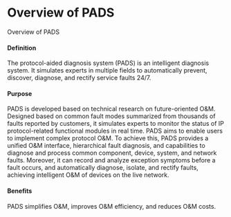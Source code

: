 Overview of PADS
================

Overview of PADS

#### Definition

The protocol-aided diagnosis system (PADS) is an intelligent diagnosis system. It simulates experts in multiple fields to automatically prevent, discover, diagnose, and rectify service faults 24/7.


#### Purpose

PADS is developed based on technical research on future-oriented O&M. Designed based on common fault modes summarized from thousands of faults reported by customers, it simulates experts to monitor the status of IP protocol-related functional modules in real time. PADS aims to enable users to implement complex protocol O&M. To achieve this, PADS provides a unified O&M interface, hierarchical fault diagnosis, and capabilities to diagnose and process common component, device, system, and network faults. Moreover, it can record and analyze exception symptoms before a fault occurs, and automatically diagnose, isolate, and rectify faults, achieving intelligent O&M of devices on the live network.


#### Benefits

PADS simplifies O&M, improves O&M efficiency, and reduces O&M costs.